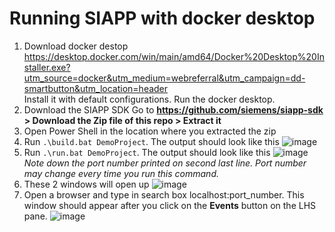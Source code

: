 # Running SIAPP with docker desktop
1. Download docker destop
https://desktop.docker.com/win/main/amd64/Docker%20Desktop%20Installer.exe?utm_source=docker&utm_medium=webreferral&utm_campaign=dd-smartbutton&utm_location=header<br>
Install it with default configurations. Run the docker desktop.
2. Download the SIAPP SDK
Go to **https://github.com/siemens/siapp-sdk > Download the Zip file of this repo > Extract it**
3. Open Power Shell in the location where you extracted the zip
4. Run `.\build.bat DemoProject`. The output should look like this
![image](https://user-images.githubusercontent.com/31771892/145667962-4a8b3c01-a3c4-44f2-8af7-07c0275d8fa5.png)
5. Run `.\run.bat DemoProject`. The output should look like this
![image](https://user-images.githubusercontent.com/31771892/145668001-3570e4da-2fa9-41bf-be15-f8845d86955f.png)
_Note down the port number printed on second last line. Port number may change every time you run this command._
6. These 2 windows will open up
![image](https://user-images.githubusercontent.com/31771892/145668053-710f415f-09f7-40a6-8c80-e5e7947e7cc9.png)
7. Open a browser and type in search box localhost:port_number. This window should appear after you click on the **Events** button on the LHS pane. 
![image](https://user-images.githubusercontent.com/31771892/145668088-2f60829e-eba2-4a64-86f0-84ce245d16a5.png)


